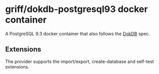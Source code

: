 # griff/dokdb-postgresql93 docker container

A PostgreSQL 9.3 docker container that also follows the [DokDB](https://github.com/griff/dokdb) spec.

## Extensions

The provider supports the import/export, create-database and self-test extensions.